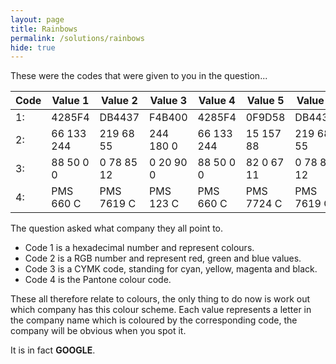 ```yaml
---
layout: page
title: Rainbows
permalink: /solutions/rainbows
hide: true
---
```


These were the codes that were given to you in the question...

| Code | Value 1    | Value 2    | Value 3   | Value 4    | Value 5    | Value 6    |
|------|------------|------------|-----------|------------|------------|------------|
| 1:   | 4285F4     | DB4437     | F4B400    | 4285F4     | 0F9D58     | DB4437     |
| 2:   | 66 133 244 | 219 68 55  | 244 180 0 | 66 133 244 | 15 157 88  | 219 68 55  |
| 3:   | 88 50 0 0  | 0 78 85 12 | 0 20 90 0 | 88 50 0 0  | 82 0 67 11 | 0 78 85 12 |
| 4:   | PMS 660 C  | PMS 7619 C | PMS 123 C | PMS 660 C  | PMS 7724 C | PMS 7619 C |

The question asked what company they all point to.

* Code 1 is a hexadecimal number and represent colours.
* Code 2 is a RGB number and represent red, green and blue values.
* Code 3 is a CYMK code, standing for cyan, yellow, magenta and black.
* Code 4 is the Pantone colour code. 

These all therefore relate to colours, the only thing to do now is work out
which company has this colour scheme. Each value represents a letter in the
company name which is coloured by the corresponding code, the company will be
obvious when you spot it.

It is in fact **GOOGLE**.